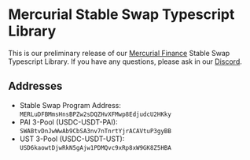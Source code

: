 # Mercurial Stable Swap Typescript Library

This is our preliminary release of our [Mercurial Finance](https://mercurial.finance) Stable Swap Typescript Library. If you have any questions, please ask in our [Discord](https://discord.gg/WwFwsVtvpH).

## Addresses

* Stable Swap Program Address: `MERLuDFBMmsHnsBPZw2sDQZHvXFMwp8EdjudcU2HKky`
* PAI 3-Pool (USDC-USDT-PAI): `SWABtvDnJwWwAb9CbSA3nv7nTnrtYjrACAVtuP3gyBB`
* UST 3-Pool (USDC-USDT-UST): `USD6kaowtDjwRkN5gAjw1PDMQvc9xRp8xW9GK8Z5HBA`